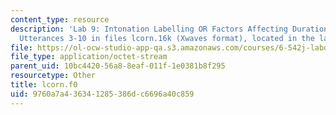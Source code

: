 ```yaml
---
content_type: resource
description: 'Lab 9: Intonation Labelling OR Factors Affecting Duration. Part A1:
  Utterances 3-10 in files lcorn.16k (Xwaves format), located in the labc account'
file: https://ol-ocw-studio-app-qa.s3.amazonaws.com/courses/6-542j-laboratory-on-the-physiology-acoustics-and-perception-of-speech-fall-2005/9760a7a436341285386dc6696a40c859_lcorn.f0
file_type: application/octet-stream
parent_uid: 10bc4420-56a8-8eaf-011f-1e0381b8f295
resourcetype: Other
title: lcorn.f0
uid: 9760a7a4-3634-1285-386d-c6696a40c859
---
```

